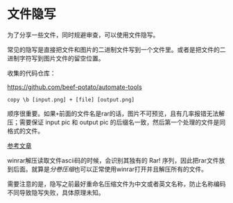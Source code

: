 # 文件隐写

为了分享一些文件，同时规避审查，可以使用文件隐写。

常见的隐写是直接把文件和图片的二进制文件写到一个文件里。或者是把文件的二进制字符写到图片文件的留空位置。

收集的代码仓库：

https://github.com/beef-potato/automate-tools

```
copy \b [input.png] + [file] [output.png] 
```


顺序很重要。如果`+`前面的文件名是rar的话，图片不可预览，且有几率报错无法解压；需要保证 input pic 和 output pic 的后缀名一致，然后第一个处理的文件是同格式的文件。

[参考文章](https://owomoe.net/dev/168.html)

winrar解压读取文件ascii码的时候，会识别其独有的 Rar! 序列，因此把rar文件放到后面。就算是*分卷压缩*也可以正常使用winrar打开并且解压所有的文件。

需要注意的是，隐写之前最好重命名压缩文件为中文或者英文名称，防止名称编码不同导致隐写失败，具体原理未知。


